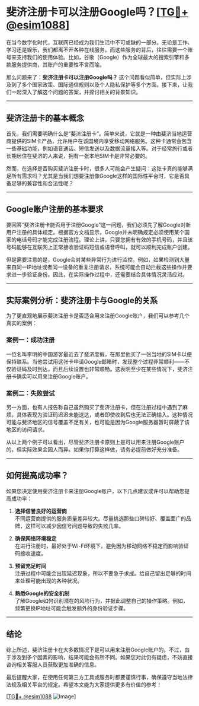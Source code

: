 # 斐济注册卡可以注册Google吗？[[TG💪+ @esim1088](https://t.me/s/esim1088)]

在当今数字化时代，互联网已经成为我们生活中不可或缺的一部分。无论是工作、学习还是娱乐，我们都离不开各种在线服务。而这些服务的背后，往往需要一个账号来支持我们的使用体验。比如，谷歌（Google）作为全球最大的搜索引擎和多款服务提供商，其账户的重要性不言而喻。

那么问题来了：**斐济注册卡可以注册Google吗？** 这个问题看似简单，但实际上涉及到了多个国家政策、国际通信规则以及个人隐私保护等多个方面。接下来，让我们一起深入了解这个问题的答案，并探讨相关的背景知识。

---

## 斐济注册卡的基本概念

首先，我们需要明确什么是“斐济注册卡”。简单来说，它就是一种由斐济当地运营商提供的SIM卡产品，允许用户在该国境内享受移动网络服务。这种卡通常会包含一些基础功能，例如语音通话、短信发送以及数据流量接入等。对于经常旅行或者长期居住在斐济的人来说，拥有一张本地SIM卡是非常必要的。

然而，在选择是否购买斐济注册卡时，很多人可能会产生疑问：这张卡真的能够满足所有需求吗？尤其是当我们想要注册像Google这样的国际性平台时，它是否具备足够的兼容性和合法性呢？

---

## Google账户注册的基本要求

要回答“斐济注册卡能否用于注册Google”这一问题，我们必须先了解Google对新用户注册的具体规定。根据官方文档显示，Google并未明确规定必须使用某个国家的电话号码才能完成注册流程。理论上讲，只要您拥有有效的手机号码，并且该号码能够在互联网上正常接收验证码短信或语音呼叫，就可以顺利完成账户创建。

但是需要注意的是，Google会对某些异常行为进行监控。例如，如果检测到大量来自同一IP地址或者同一设备的重复注册请求，系统可能会自动拦截这些操作并要求进一步验证身份。因此，在实际操作过程中，还需要结合具体情况灵活应对。

---

## 实际案例分析：斐济注册卡与Google的关系

为了更直观地展示斐济注册卡是否适合用来注册Google账户，我们可以参考几个真实的案例：

### 案例一：成功注册
一位名叫李明的中国游客最近去了斐济度假，在那里他买了一张当地的SIM卡以便保持联系。当他尝试用这张卡申请Google邮箱时，发现整个过程非常顺利——不仅验证码及时到达，而且后续设置也非常顺畅。这表明至少在某些情况下，斐济注册卡确实可以用来注册Google账户。

### 案例二：失败尝试
另一方面，也有人报告称自己虽然购买了斐济注册卡，但在注册过程中遇到了麻烦。具体表现为验证码迟迟未能送达，或者即使收到后也无法正确输入。这种情况可能与斐济地区的信号覆盖不足有关，也可能是因为Google服务器暂时屏蔽了该地区的访问请求。

从以上两个例子可以看出，尽管斐济注册卡原则上是可以用来注册Google账户的，但实际效果会因人而异。如果你打算这样做，请务必提前做好充分准备。

---

## 如何提高成功率？

如果您决定使用斐济注册卡来注册Google账户，以下几点建议或许可以帮助您提高成功率：

1. **选择信誉良好的运营商**  
   不同运营商提供的服务质量差异较大。尽量挑选那些口碑较好、覆盖面广的品牌，这样可以减少因信号问题导致的失败几率。

2. **确保网络环境稳定**  
   在进行注册时，最好处于Wi-Fi环境下，避免因为移动网络不稳定而影响验证码接收速度。

3. **预留充足时间**  
   注册过程中可能会出现延迟现象，所以不要急于求成。给自己留出足够的时间来处理可能出现的各种状况。

4. **熟悉Google的安全机制**  
   了解Google如何识别潜在的风险行为，并据此调整自己的操作策略。例如，频繁更换IP地址可能会触发额外的身份验证步骤。

---

## 结论

综上所述，斐济注册卡在大多数情况下是可以用来注册Google账户的。不过，由于涉及到多个因素的影响，结果可能会有所不同。如果您对此仍有疑虑，不妨直接咨询相关客服人员获取更加准确的信息。

最后提醒大家，在使用任何第三方工具或服务时都要谨慎行事，确保遵守当地法律法规及相关平台的规定。希望本文能为大家提供更多有价值的参考！

[[TG💪+ @esim1088](https://t.me/s/esim1088) ![Image](https://i.postimg.cc/4NQfJmqS/Snipaste-2025-05-13-00-14-12.png)]